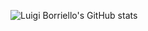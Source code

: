 ![Luigi Borriello's GitHub stats](https://github-readme-stats.vercel.app/api?username=luigi-borriello00&show_icons=true&theme=dark)
